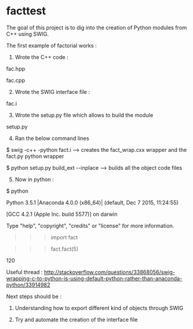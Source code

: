 # facttest

The goal of this project is to dig into the creation of Python modules from C++ using SWIG.

The first example of factorial works :

1) Wrote the C++ code :

fac.hpp

fac.cpp

2) Wrote the SWIG interface file :

fac.i

3) Wrote the setup.py file which allows to build the module

setup.py

4) Ran the below command lines 

$ swig -c++ -python fact.i 
--> creates the fact_wrap.cxx wrapper and the fact.py python wrapper

$ python setup.py build_ext --inplace
--> builds all the object code files

5) Now in python :

$ python

Python 3.5.1 |Anaconda 4.0.0 (x86_64)| (default, Dec  7 2015, 11:24:55) 

[GCC 4.2.1 (Apple Inc. build 5577)] on darwin

Type "help", "copyright", "credits" or "license" for more information.

>>> import fact

>>> fact.fact(5)

120

Useful thread : http://stackoverflow.com/questions/33868056/swig-wrapping-c-to-python-is-using-default-python-rather-than-anaconda-python/33914982

Next steps should be :

1) Understanding how to export different kind of objects through SWIG

2) Try and automate the creation of the interface file
